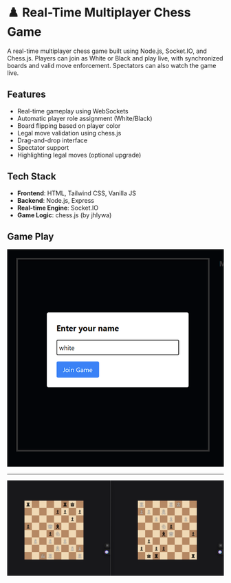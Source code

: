 # ♟️ Real-Time Multiplayer Chess Game

A real-time multiplayer chess game built using Node.js, Socket.IO, and Chess.js. Players can join as White or Black and play live, with synchronized boards and valid move enforcement. Spectators can also watch the game live.

##  Features

- Real-time gameplay using WebSockets
- Automatic player role assignment (White/Black)
- Board flipping based on player color
- Legal move validation using chess.js
- Drag-and-drop interface
- Spectator support
- Highlighting legal moves (optional upgrade)

## Tech Stack

- **Frontend**: HTML, Tailwind CSS, Vanilla JS
- **Backend**: Node.js, Express
- **Real-time Engine**: Socket.IO
- **Game Logic**: chess.js (by jhlywa)


## Game Play
![image alt](https://github.com/shivasunugupta/Multipler_chess_game/blob/6172f54fac8ea2b971559117f290d4d719303a21/screenshots/Screenshot%202025-07-04%20115830.png)

---

![image alt](https://github.com/shivasunugupta/Multipler_chess_game/blob/00ec972eb88e4287ccade5fa76acfe0e32fc819b/screenshots/Screenshot%202025-07-04%20014254.png)
